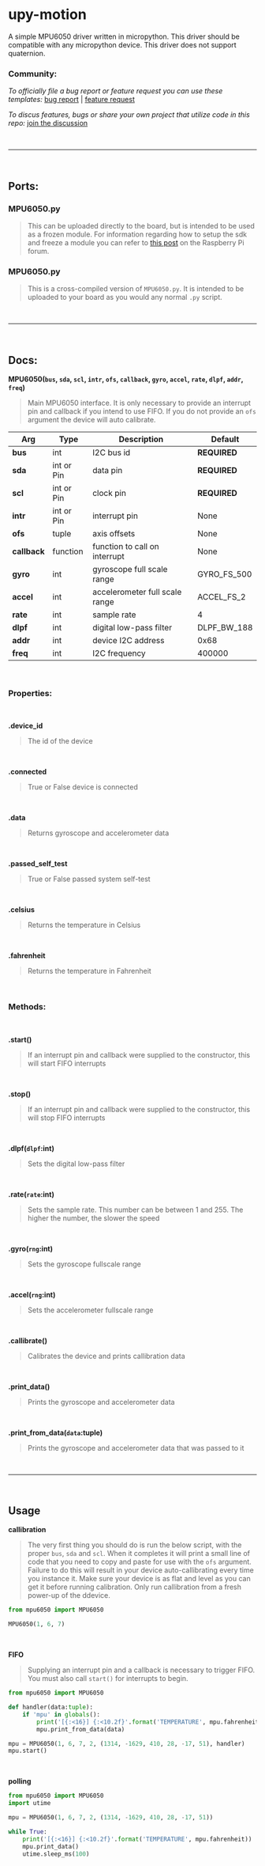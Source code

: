 # upy-motion


A simple MPU6050 driver written in micropython. This driver should be compatible with any micropython device. This driver does not support quaternion.


### Community:

_To officially file a bug report or feature request you can use these templates:_   [bug report](https://github.com/OneMadGypsy/upy-motion/blob/main/.github/ISSUE_TEMPLATE/bug_report.md) | [feature request](https://github.com/OneMadGypsy/upy-motion/blob/main/.github/ISSUE_TEMPLATE/feature_request.md)

_To discus features, bugs or share your own project that utilize code in this repo:_   [join the discussion](https://github.com/OneMadGypsy/upy-motion/discussions/1)

<br />

-------

<br />

## Ports:

### MPU6050.py
>This can be uploaded directly to the board, but is intended to be used as a frozen module. For information regarding how to setup the sdk and freeze a module you can refer to [this post](https://www.raspberrypi.org/forums/viewtopic.php?f=146&t=306449#p1862108) on the Raspberry Pi forum.


### MPU6050.py
>This is a cross-compiled version of `MPU6050.py`. It is intended to be uploaded to your board as you would any normal `.py` script.


<br />

-------

<br />

## Docs:


**MPU6050(`bus`, `sda`, `scl`, `intr`, `ofs`, `callback`, `gyro`, `accel`, `rate`, `dlpf`, `addr`, `freq`)**
> Main MPU6050 interface. It is only necessary to provide an interrupt pin and callback if you intend to use FIFO. If you do not provide an `ofs` argument the device will auto calibrate.

Arg             | Type       | Description                      | Default
----------------|------------|----------------------------------|-------------
**bus**         | int        | I2C bus id                       | **REQUIRED**  
**sda**         | int or Pin | data pin                         | **REQUIRED**
**scl**         | int or Pin | clock pin                        | **REQUIRED**
**intr**        | int or Pin | interrupt pin                    | None
**ofs**         | tuple      | axis offsets                     | None
**callback**    | function   | function to call on interrupt    | None
**gyro**        | int        | gyroscope full scale range       | GYRO_FS_500
**accel**       | int        | accelerometer full scale range   | ACCEL_FS_2
**rate**        | int        | sample rate                      | 4
**dlpf**        | int        | digital low-pass filter          | DLPF_BW_188
**addr**        | int        | device I2C address               | 0x68
**freq**        | int        | I2C frequency                    | 400000

<br />

### Properties:

<br />

**.device_id**
>The id of the device

<br />

**.connected**
>True or False device is connected

<br />

**.data**
>Returns gyroscope and accelerometer data

<br />

**.passed_self_test**
>True or False passed system self-test

<br />

**.celsius**
>Returns the temperature in Celsius

<br />

**.fahrenheit**
>Returns the temperature in Fahrenheit

<br />

### Methods:

<br />

**.start()**
>If an interrupt pin and callback were supplied to the constructor, this will start FIFO interrupts

<br />

**.stop()**
>If an interrupt pin and callback were supplied to the constructor, this will stop FIFO interrupts

<br />

**.dlpf(`dlpf`:int)**
>Sets the digital low-pass filter

<br />

**.rate(`rate`:int)**
>Sets the sample rate. This number can be between 1 and 255. The higher the number, the slower the speed

<br />

**.gyro(`rng`:int)**
>Sets the gyroscope fullscale range

<br />

**.accel(`rng`:int)**
>Sets the accelerometer fullscale range

<br />

**.callibrate()**
>Calibrates the device and prints callibration data

<br />

**.print_data()**
>Prints the gyroscope and accelerometer data

<br />

**.print_from_data(`data`:tuple)**
>Prints the gyroscope and accelerometer data that was passed to it


<br />

-------

<br />

## Usage

**callibration**

>The very first thing you should do is run the below script, with the proper `bus`, `sda` and `scl`. When it completes it will print a small line of code that you need to copy and paste for use with the `ofs` argument. Failure to do this will result in your device auto-callibrating every time you instance it. Make sure your device is as flat and level as you can get it before running calibration. Only run callibration from a fresh power-up of the ddevice.

```python
from mpu6050 import MPU6050

MPU6050(1, 6, 7)
```
<br />

**FIFO**

>Supplying an interrupt pin and a callback is necessary to trigger FIFO. You must also call `start()` for interrupts to begin.

```python
from mpu6050 import MPU6050

def handler(data:tuple):
    if 'mpu' in globals():
        print('[{:<16}] {:<10.2f}'.format('TEMPERATURE', mpu.fahrenheit))
        mpu.print_from_data(data)

mpu = MPU6050(1, 6, 7, 2, (1314, -1629, 410, 28, -17, 51), handler)
mpu.start()
```

<br />

**polling**

```python
from mpu6050 import MPU6050
import utime

mpu = MPU6050(1, 6, 7, 2, (1314, -1629, 410, 28, -17, 51))

while True:
    print('[{:<16}] {:<10.2f}'.format('TEMPERATURE', mpu.fahrenheit))
    mpu.print_data()
    utime.sleep_ms(100)
```
